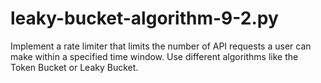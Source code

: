# leaky-bucket-algorithm-9-2.py
 Implement a rate limiter that limits the number of API requests a user can make within a specified time window. Use different algorithms like the Token Bucket or Leaky Bucket.
